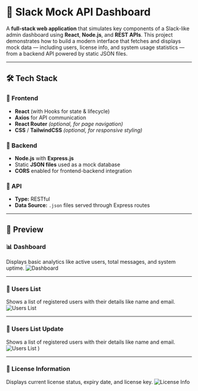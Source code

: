 # 🧪 Slack Mock API Dashboard

A **full-stack web application** that simulates key components of a Slack-like admin dashboard using **React**, **Node.js**, and **REST APIs**. This project demonstrates how to build a modern interface that fetches and displays mock data — including users, license info, and system usage statistics — from a backend API powered by static JSON files.

---

## 🛠️ Tech Stack

### 🔹 Frontend

* **React** (with Hooks for state & lifecycle)
* **Axios** for API communication
* **React Router** *(optional, for page navigation)*
* **CSS** / **TailwindCSS** *(optional, for responsive styling)*

### 🔹 Backend

* **Node.js** with **Express.js**
* Static **JSON files** used as a mock database
* **CORS** enabled for frontend-backend integration

### 🔹 API

* **Type:** RESTful
* **Data Source:** `.json` files served through Express routes

---

## 📸 Preview

### 📊 Dashboard

Displays basic analytics like active users, total messages, and system uptime.
![Dashboard](https://github.com/user-attachments/assets/349dfcd7-6dc2-4a55-9478-50850491eddd)

---

### 👥 Users List

Shows a list of registered users with their details like name and email.
![Users List](https://github.com/user-attachments/assets/d83138c9-d489-4996-b8e3-65718c7a72d7)

---

### 👥 Users List Update

Shows a list of registered users with their details like name and email.
![Users List](https://github.com/user-attachments/assets/7ed1884d-8811-49c9-9d67-449fbe9da0ed)
)

---

### 🔐 License Information

Displays current license status, expiry date, and license key.
![License Info](https://github.com/user-attachments/assets/6f269a26-59cc-4303-b7d9-776c171b90b2)


